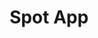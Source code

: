 ---
title: "Spot App"
slug: "spot-app"
description: ""
type: "intern"
members:
    - name: "Maxim Van Hove"
      direction: "Multimediaproductie"
      subdirection: "Prodev"
      disk: "3e Schijf"
thumbnail:
    url: "thumb_800x400.png"
    alt: ""
    height: 1
    width: 2
    text-color: "77bda2"
    background-color: "77bda2"
media:
    - url: "detail1_VanHoveMaxim.png"
      type: "image"
    - url: "detail2_VanHoveMaxim.png"
      type: "image"
    - url: "detail3_VanHoveMaxim.png"
      type: "image"
created: 20/01/2017
order: 12
---